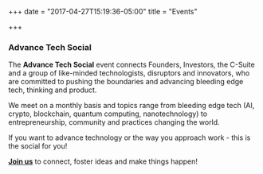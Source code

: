 +++
date = "2017-04-27T15:19:36-05:00"
title = "Events"

+++

<h3 class="grid_episode_title">Advance Tech Social</h3>

The **Advance Tech Social** event connects Founders, Investors, the C-Suite and a group of like-minded technologists, disruptors and innovators, who are committed to pushing the boundaries and advancing bleeding edge tech, thinking and product.

We meet on a monthly basis and topics range from bleeding edge tech (AI, crypto, blockchain, quantum computing, nanotechnology) to entrepreneurship, community and practices changing the world.

If you want to advance technology or the way you approach work - this is the social for you!

**[Join us](https://www.meetup.com/Advance-Tech-Social/)** to connect, foster ideas and make things happen!
